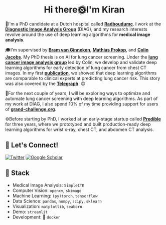 <!--
**kiranvaidhya/kiranvaidhya** is a ✨ _special_ ✨ repository because its `README.md` (this file) appears on your GitHub profile.

Here are some ideas to get you started:

- 🔭 I’m currently working on ...
- 🌱 I’m currently learning ...
- 👯 I’m looking to collaborate on ...
- 🤔 I’m looking for help with ...
- 💬 Ask me about ...
- 📫 How to reach me: ...
- 😄 Pronouns: ...
- ⚡ Fun fact: ...
-->


<h1 align="center">Hi there🌞I'm Kiran </h1>


🏥I'm a PhD candidate at a Dutch hospital called **[Radboudumc](https://www.radboudumc.nl)**. I work at the **[Diagnostic Image Analysis Group](https://www.diagnijmegen.nl)** (DIAG), and my research interests revolve around the use of deep learning algorithms for **medical image analysis**.

🎓I'm supervised by [**Bram van Ginneken**](https://www.diagnijmegen.nl/people/bram-van-ginneken/), [**Mathias Prokop**](https://www.diagnijmegen.nl/people/mathias-prokop/), and [**Colin Jacobs**](https://www.diagnijmegen.nl/people/colin-jacobs/). My PhD thesis is on AI for lung cancer screening. Under the [**lung cancer image analysis group**](https://www.diagnijmegen.nl/research/lung-cancer-image-analysis/) led by Colin, we develop and validate deep learning algorithms for early detection of lung cancer from chest CT images. In my first [**publication**](https://pubs.rsna.org/doi/full/10.1148/radiol.2021204433), we showed that deep learning algorithms are comparable to clinical experts at predicting lung cancer risk. This story was also covered by the **[Telegraph](https://www.telegraph.co.uk/news/2021/05/18/artificial-intelligence-just-good-picking-lung-cancer-doctors/)**. 😊 

🔮For the next couple of years, I will be exploring ways to optimize and automate lung cancer screening with deep learning algorithms. As part of my work at DIAG, I also spend 10% of my time providing support for users of **[grand-challenge.org](https://grand-challenge.org)**. 

⚙️Before starting by PhD, I worked at an early-stage startup called **[Predible](https://predible.com)** for three years, where we prototyped and built production-ready deep learning algorithms for wrist x-ray, chest CT, and abdomen CT analysis. 

## 🔗 Let's Connect!
<a href="https://twitter.com/kiranvaidhya93" target="_blank"><img alt="Twitter" src="https://img.shields.io/badge/twitter-%231DA1F2.svg?&style=for-the-badge&logo=twitter&logoColor=white" /></a>
<a href="https://scholar.google.com/citations?user=jIwy5iAAAAAJ&hl=en" target="_blank"><img alt="Google Scholar" src="https://img.shields.io/badge/linkedin-%230077B5.svg?&style=for-the-badge&logo=linkedin&logoColor=white" /></a>

## 🔨 Stack 

- Medical Image Analysis: `SimpleITK`
- Computer Vision: `opencv`, `skimage`
- Machine Learning: `(py)torch`, `tensorflow`
- Data Science: `pandas`, `numpy`, `scipy`, `sklearn`
- Visualization: `matplotlib`, `seaborn`
- Demo: `streamlit`
- Development: 🐋 `docker`
